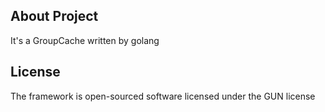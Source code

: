 
## About Project
It's a GroupCache written by golang

## License
The framework is open-sourced software licensed under the GUN license
